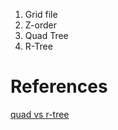 
1. Grid file
2. Z-order
3. Quad Tree
4. R-Tree

# References
[quad vs r-tree](https://stackoverflow.com/questions/23216261/r-tree-and-quadtree-comparison)
